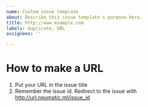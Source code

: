 ```yaml
---
name: Custom issue template
about: Describe this issue template's purpose here.
title: http://www.example.com
labels: duplicate, URL
assignees: ''

---
```


# How to make a URL
1. Put your URL in the issue title
2. Remember the issue id. Redirect to the issue with http://url.neumatic.ml/issue_id
